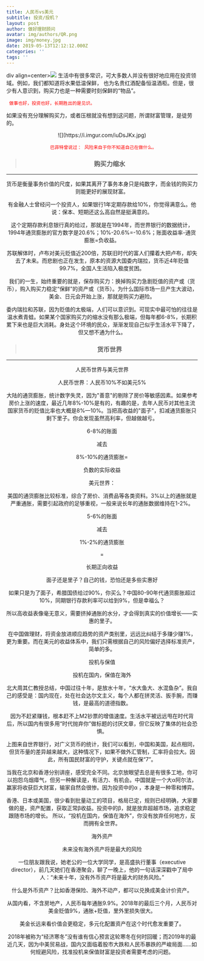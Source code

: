 ```yaml
---
title: 人民币vs美元
subtitle: 投资/投机？
layout: post
author: 做好理财顾问
avatar: img/authors/QR.png
image: img/money.jpg
date: 2019-05-13T12:12:12.000Z
categories: ''
tags: ''
---
```

div align=center>![](https://i.imgur.com/7KtGvCA.jpg)
生活中有很多常识，可大多数人并没有很好地应用在投资领域。例如，我们都知道将水果低温保鲜，
也为名贵红酒配备恒温酒柜。但是，很少有人意识到，购买力也是一种需要时刻保鲜的“物品”。

<font color=red>`
做事也好，投资也好，长期胜出的是见识。`</font>

如果没有充分理解购买力，或者压根就没有想到这问题，所谓财富管理，是徒劳的。

<div align=center>![](https://i.imgur.com/iuDsJKx.jpg)

<font color=red>` 巴菲特曾说过：
			风险来自于你不知道自己在做什么。`  </font>

 > ### 购买力缩水 ###

----------


货币是衡量事务价值的尺度，如果其离开了事务本身只是纯数字，而金钱的购买力则能更好的展现财富。

有金融人士曾经问一个投资人，如果银行1年定期存款给10%，你觉得满意么。他说：保本、短期还这么高自然是挺满意的。

这个定期存款利息银行真的给过，那就是在1994年，而世界银行的数据统计，1994年通货膨胀的官方数字是20.6%；10%-20.6%=-10.6%；账面收益率-通货膨胀=负收益。


苏联解体时，卢布对美元贬值近200倍，苏联旧时代的富人们攥着大把卢布，却失去了未来。而悲剧也正在发生，原本的资源大国委内瑞拉，货币近4年贬值99.7%，全国人生活陷入极度贫困。



我们的一生，始终重要的就是，保存购买力：换掉购买力急剧贬值的资产或（货币），购入购买力稳定“保鲜”的资产或（货币）。为什么国际市场一旦产生大波动，美金、日元会开始上涨，那就是购买力避险。

委内瑞拉和苏联，因为贬值的太极端，人们可以意识到。可现实中最可怕的往往是温水煮青蛙。如果某个国家购买力的缩水没有那么极端，但每年都6-8%，长期积累下来也是巨大消耗。身处这个环境的民众，渐渐发现自己似乎生活水平下降了，但又想不通为什么。


> ### 货币世界
> 
----------

人民币世界与美元世界

  人民币世界：人民币10%不如美元5%

大陆的通货膨胀，统计数字失灵，因为"善意"的剔除了房价等敏感因素。如果参考房价上涨的速度，最近几年8%-10%是有的，有趣的是，去年人民币对其他主流国家货币的贬值比率也大概是8%—10%。当把高收益的"面子"，扣减通货膨胀只剩下里子。你会发现虽然高利率，但越做越亏。


6-8%的账面

减去

8%-10%的通货膨胀=

负数的实际收益

  美元世界：

美国的通货膨胀比较标准，综合了房价、消费品等各类资料。3%以上的通胀就是严重通胀，需要引起政府的足够重视，一般来说长年的通胀数据维持在1-2%。

5-6%的账面

减去

1%-2%的通货膨胀

=

长期正向收益

面子还是里子？自己的钱，恐怕还是多些实惠好

如果只是为了面子，希腊国债给过90%，你买么？中国80-90年代通货膨胀超过10%，同期银行存款利率可以给到9%，但是幸福么？


所以高收益表像毫无意义，需要挤掉通胀的水分，才会得到真实的价值增长——实惠的里子。


在中国做理财，将资金放进顺应趋势的资产类别里，远远比纠结于多赚少赚1%，更为重要。而在美元的收益体系中，我们只需根据自己的风险偏好选择标准资产，简单的多。


投机与保值


投机在国内，保值在海外


北大周其仁教授总结，中国过往十年，是放水十年，“水大鱼大、水混鱼杂”。我自己的感受是：国内现在，处在社会达尔文主义，每个人都在拼灵活、扳手腕，而赚钱，是最高的道德指数。


因为不赶紧赚钱，根本赶不上M2钞票的增值速度。生活水平被远远甩在时代背后，所以国内有很多用“时代抛弃你”做标题的讨厌文章，但它反映了集体的社会恐惧。

上图来自世界银行，对广义货币的统计，我们可以看到，中国和美国，起点相同，但货币量的差异越来越大，这种情况下，如果不做外汇管制，汇率将会拉大。因此，所有国民财富的守护，关键点就在保“7”。

当我在北京和香港分别讲座，感受完全不同。北京放眼望去总是有很多工地，你可以抱怨乌烟瘴气，但另一种解读是，有活力、有机会。中国就是一个大α阿尔法，赢家将收获巨大财富，输家自然会很惨。因为投资中的α ，本身是一种零和博弈。

香港、日本或美国，很少看到批量动工的项目，格局已定，规则已经明确，大家要做的是，资产配置，获取正常β收益。投资中的β，就是放弃超越市场，追求稳定跟随市场的增长。
所以，“投机在国内，保值在海外”，你没有放弃任何地方，反而拥有全世界。

海外资产

未来没有海外资产将是最大的风险

一位朋友跟我说，她老公的一位大学同学，是高盛执行董事（executive director），前几天她们在香港聚会，聊了一晚上，他的一句话深深戳中了局中人：“未来十年，没有外币资产将是最大的财务风险。”


什么是外币资产？比如香港保险、海外不动产，都可以兑换成美金计价资产。


从国内看，不含房地产，人民币每年通胀9.9%。2018年的最后三个月，人民币对美金贬值9%，通胀+贬值，里外里损失很大。

美金长远来看价值会更稳定，多元化配置资产在这个时代愈发重要了。

2018年被称为“经济寒冬”没有谁有信心预言这轮寒冬在何时回暖；而2019年的最近几天，因为中美贸易战，国内又面临着股市大跌和人民币暴跌的严峻局面……如何规避风险，找准投机来保值财富是投资者需要考虑的问题。